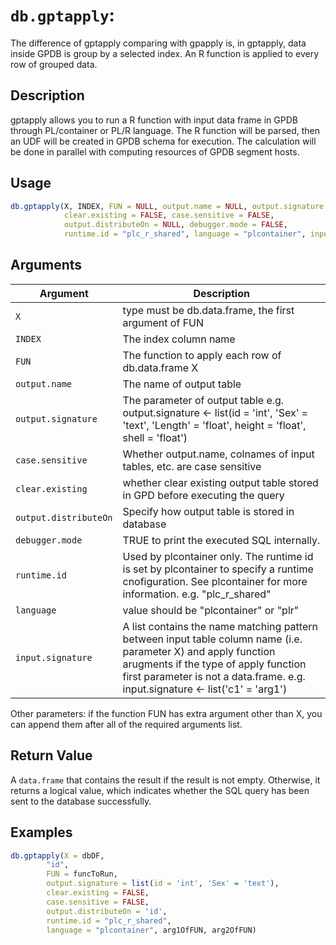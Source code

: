 # `db.gptapply`: 
 The difference of gptapply comparing with gpapply is, in gptapply, data inside GPDB is group by a selected index.
 An R function is applied to every row of grouped data.


## Description

 gptapply allows you to run a R function with input data frame in GPDB through PL/container or PL/R language.
 The R function will be parsed, then an UDF will be created in GPDB schema for execution.
 The calculation will be done in parallel with computing resources of GPDB segment hosts.


## Usage

```r
db.gptapply(X, INDEX, FUN = NULL, output.name = NULL, output.signature = NULL,
            clear.existing = FALSE, case.sensitive = FALSE,
            output.distributeOn = NULL, debugger.mode = FALSE,
            runtime.id = "plc_r_shared", language = "plcontainer", input.signature = NULL...)
```


## Arguments

Argument      |Description
------------- |----------------
```X```     |      type must be db.data.frame, the first argument of FUN
```INDEX```     |      The index column name
```FUN```     |      The function to apply each row of db.data.frame X
```output.name```     |      The name of output table 
```output.signature```     |      The parameter of output table e.g. output.signature <- list(id = 'int', 'Sex' = 'text', 'Length' = 'float', height = 'float', shell = 'float') 
```case.sensitive```     |      Whether output.name, colnames of input tables, etc. are case sensitive 
```clear.existing```     |      whether clear existing output table stored in GPD before executing the query 
```output.distributeOn```     |      Specify how output table is stored in database 
```debugger.mode```     |      TRUE to print the executed SQL internally. 
```runtime.id```     |      Used by plcontainer only. The runtime id is set by plcontainer to specify a runtime cnofiguration. See plcontainer for more information. e.g. "plc_r_shared" 
```language```     |      value should be "plcontainer" or "plr"
```input.signature```     |      A list contains the name matching pattern between input table column name (i.e. parameter X) and apply function arugments if the type of apply function first parameter is not a data.frame. e.g. input.signature <- list('c1' = 'arg1')

Other parameters: if the function FUN has extra argument other than X, you can append them after all of the required arguments list.

## Return Value


 A `data.frame` that contains the result if the result is not empty. Otherwise, it returns a logical value, which indicates whether the SQL query has been sent to the database successfully.


## Examples

```r 
db.gptapply(X = dbDF,
        "id",
        FUN = funcToRun,
        output.signature = list(id = 'int', 'Sex' = 'text'),
        clear.existing = FALSE,
        case.sensitive = FALSE,
        output.distributeOn = 'id',
        runtime.id = "plc_r_shared",
        language = "plcontainer", arg1OfFUN, arg2OfFUN)
 ``` 


